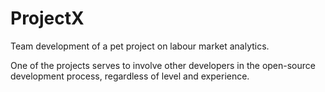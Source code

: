 # ProjectX

Team development of a pet project on labour market analytics.

One of the projects serves to involve other developers in the open-source development process, regardless of level and experience.
